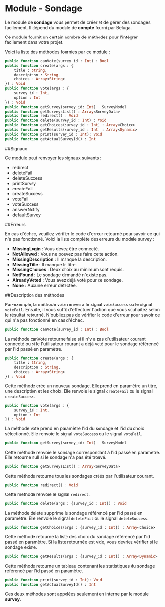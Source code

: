Module - Sondage
================

Le module de __sondage__ vous permet de créer et de gérer des sondages facilement. Il dépend du module de __compte__ fourni par Beluga.

Ce module fournit un certain nombre de méthodes pour l'intégrer facilement dans votre projet.

Voici la liste des méthodes fournies par ce module :

```Haxe
public function canVote(survey_id : Int) : Bool
public function create(args : {
    title : String,
    description : String,
    choices : Array<String>
}) : Void
public function vote(args : {
    survey_id : Int,
    option : Int
}) : Void
public function getSurvey(survey_id: Int) : SurveyModel
public function getSurveysList() : Array<SurveyData>
public function redirect() : Void
public function delete(survey_id : Int) : Void
public function getChoices(survey_id : Int) : Array<Choice>
public function getResults(survey_id : Int) : Array<Dynamic>
public function print(survey_id : Int): Void
public function getActualSurveyId() : Int
```

##Signaux

Ce module peut renvoyer les signaux suivants :

 * redirect
 * deleteFail
 * deleteSuccess
 * printSurvey
 * createFail
 * createSuccess
 * voteFail
 * voteSuccess
 * answerNotify
 * defaultSurvey

##Erreurs

En cas d'échec, veuillez vérifier le code d'erreur retourné pour savoir ce qui n'a pas fonctionné. Voici la liste complète des erreurs du module survey :

 * __MissingLogin__ : Vous devez être connecté.
 * __NotAllowed__ : Vous ne pouvez pas faire cette action.
 * __MissingDescription__ : Il manque la description.
 * __MissingTitle__ : Il manque le titre.
 * __MissingChoices__ : Deux choix au minimum sont requis.
 * __NotFound__ : Le sondage demandé n'existe pas.
 * __AlreadyVoted__ : Vous avez déjà voté pour ce sondage.
 * __None__ : Aucune erreur détectée.

##Description des méthodes

Par-exemple, la méthode `vote` renverra le signal `voteSuccess` ou le signal `voteFail`. Ensuite, il vous suffit d'effectuer l'action que vous souhaitez selon le résultat retourné. N'oubliez pas de vérifier le code d'erreur pour savoir ce qui n'a pas fonctionné en cas d'échec.

```Haxe
public function canVote(survey_id : Int) : Bool
```

La méthode canVote retourne false si il n'y a pas d'utilisateur courant connecté ou si le l'utilisateur courant a déjà voté pour le sondage référencé par l'id passé en paramètre.

```Haxe
public function create(args : {
    title : String,
    description : String,
    choices : Array<String>
}) : Void
```

Cette méthode crée un nouveau sondage. Elle prend en paramètre un titre, une description et les choix. Elle renvoie le signal `createFail` ou le signal `createSuccess`.

```Haxe
public function vote(args : {
	survey_id : Int,
	option : Int
}) : Void
```

La méthode vote prend en paramètre l'id du sondage et l'id du choix sélectionné. Elle renvoie le signal `voteSuccess` ou le signal `voteFail`.

```Haxe
public function getSurvey(survey_id: Int) : SurveyModel
```

Cette méthode renvoie le sondage correspondant à l'id passé en paramètre. Elle retourne null si le sondage n'a pas été trouvé.

```Haxe
public function getSurveysList() : Array<SurveyData>
```

Cette méthode retourne tous les sondages créés par l'utilisateur courant.

```Haxe
public function redirect() : Void
```

Cette méthode renvoie le signal `redirect`.

```Haxe
public function delete(args : {survey_id : Int}) : Void
```

La méthode delete supprime le sondage référencé par l'id passé en paramètre. Elle renvoie le signal `deleteFail` ou le signal `deleteSuccess`.

```Haxe
public function getChoices(args : {survey_id : Int}) : Array<Choice>
```

Cette méthode retourne la liste des choix du sondage référencé par l'id passé en paramètre. Si la liste retournée est vide, vous devriez vérifier si le sondage existe.

```Haxe
public function getResults(args : {survey_id : Int}) : Array<Dynamic>
```

Cette méthode retourne un tableau contenant les statistiques du sondage référencé par l'id passé en paramètre.

```Haxe
public function print(survey_id : Int): Void
public function getActualSurveyId() : Int
```

Ces deux méthodes sont appelées seulement en interne par le module __survey__.
